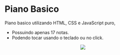 # Piano Basico

Piano basico utilizando HTML, CSS e JavaScript puro, 
  - Possuindo apenas 17 notas.
  - Podendo tocar usando o teclado ou no click.

<div align="center">
  <img  src="https://ik.imagekit.io/ynkdx78je4e/pianoScreen_1PquAeK3t.png?ik-sdk-version=javascript-1.4.3&updatedAt=1651813453544"/>
<div/>
